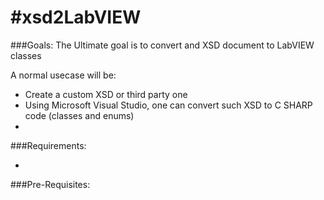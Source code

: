 #xsd2LabVIEW
=========================
###Goals:
The Ultimate goal is to convert and XSD document to LabVIEW classes

A normal usecase will be:

- Create a custom XSD or third party one
- Using Microsoft Visual Studio, one can convert such XSD to C SHARP code (classes and enums)
- 

###Requirements:

- 


###Pre-Requisites:


